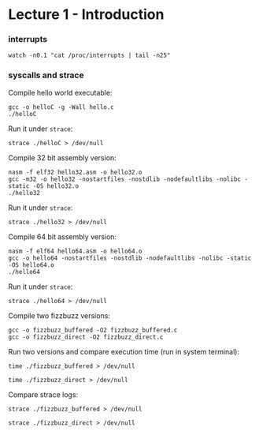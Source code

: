 # Lecture 1 - Introduction

### interrupts

```shell
watch -n0.1 "cat /proc/interrupts | tail -n25"
```

### syscalls and strace

Compile hello world executable:

```shell
gcc -o helloC -g -Wall hello.c
./helloC
```

Run it under `strace`:

```shell
strace ./helloC > /dev/null
```

Compile 32 bit assembly version:

```shell
nasm -f elf32 hello32.asm -o hello32.o
gcc -m32 -o hello32 -nostartfiles -nostdlib -nodefaultlibs -nolibc -static -OS hello32.o
./hello32
```

Run it under `strace`:

```shell
strace ./hello32 > /dev/null
```

Compile 64 bit assembly version:

```shell
nasm -f elf64 hello64.asm -o hello64.o
gcc -o hello64 -nostartfiles -nostdlib -nodefaultlibs -nolibc -static -OS hello64.o
./hello64
```

Run it under `strace`:

```shell
strace ./hello64 > /dev/null
```

Compile two fizzbuzz versions:
```shell
gcc -o fizzbuzz_buffered -O2 fizzbuzz_buffered.c
gcc -o fizzbuzz_direct -O2 fizzbuzz_direct.c
```

Run two versions and compare execution time (run in system terminal):
```shell
time ./fizzbuzz_buffered > /dev/null
```

```shell
time ./fizzbuzz_direct > /dev/null
```

Compare strace logs:

```shell
strace ./fizzbuzz_buffered > /dev/null
```

```shell
strace ./fizzbuzz_direct > /dev/null
```
